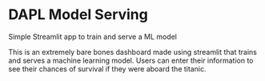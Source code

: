 # DAPL Model Serving

Simple Streamlit app to train and serve a ML model 

This is an extremely bare bones dashboard made using streamlit that trains and serves a machine learning model. Users can enter their information to see their chances of survival if they were aboard the titanic. 
